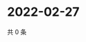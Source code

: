 # 2022-02-27

共 0 条

<!-- BEGIN WEIBO -->
<!-- 最后更新时间 Sun Feb 27 2022 06:12:28 GMT+0800 (China Standard Time) -->

<!-- END WEIBO -->
